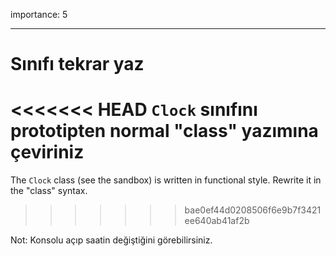 importance: 5

---

# Sınıfı tekrar yaz

<<<<<<< HEAD
`Clock` sınıfını prototipten normal "class" yazımına çeviriniz
=======
The `Clock` class (see the sandbox) is written in functional style. Rewrite it in the "class" syntax.
>>>>>>> bae0ef44d0208506f6e9b7f3421ee640ab41af2b

Not: Konsolu açıp saatin değiştiğini görebilirsiniz.
